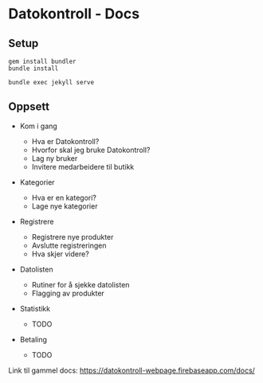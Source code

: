 # Datokontroll - Docs

## Setup

```
gem install bundler
bundle install
```
```
bundle exec jekyll serve
```


## Oppsett

- Kom i gang
	- Hva er Datokontroll?
	- Hvorfor skal jeg bruke Datokontroll?
	- Lag ny bruker
	- Invitere medarbeidere til butikk

- Kategorier
	- Hva er en kategori?
	- Lage nye kategorier

- Registrere
	- Registrere nye produkter
	- Avslutte registreringen
	- Hva skjer videre?

- Datolisten
	- Rutiner for å sjekke datolisten
	- Flagging av produkter
	
- Statistikk
	- TODO
- Betaling
	- TODO
  


Link til gammel docs:
https://datokontroll-webpage.firebaseapp.com/docs/ 